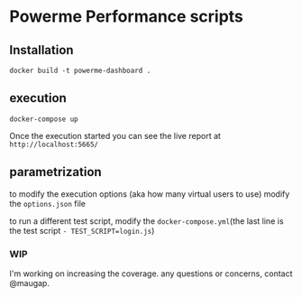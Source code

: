 # Powerme Performance scripts

## Installation

`docker build -t powerme-dashboard .`

## execution

`docker-compose up`

Once the execution started you can see the live report at
`http://localhost:5665/`

## parametrization

to modify the execution options (aka how many virtual users to use) modify the `options.json` file

to run a different test script, modify the `docker-compose.yml`(the last line is the test script `- TEST_SCRIPT=login.js`)


### WIP
I'm working on increasing the coverage.
any questions or concerns, contact @maugap.